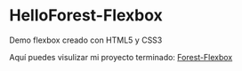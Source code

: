 # HelloForest-Flexbox
Demo flexbox creado con HTML5 y CSS3

Aquí puedes visulizar mi proyecto terminado: [Forest-Flexbox](https://musical-sorbet-f8e709.netlify.app/)
